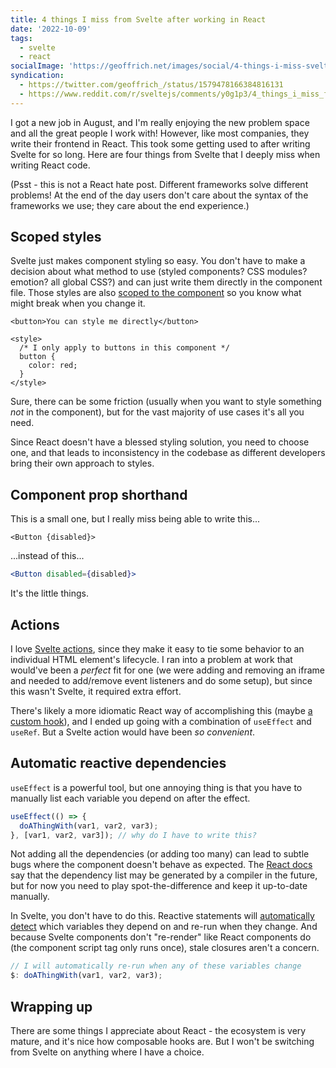 ```yaml
---
title: 4 things I miss from Svelte after working in React
date: '2022-10-09'
tags:
  - svelte
  - react
socialImage: 'https://geoffrich.net/images/social/4-things-i-miss-svelte.png'
syndication:
  - https://twitter.com/geoffrich_/status/1579478166384816131
  - https://www.reddit.com/r/sveltejs/comments/y0g1p3/4_things_i_miss_from_svelte_after_working_in/
---
```


I got a new job in August, and I'm really enjoying the new problem space and all the great people I work with! However, like most companies, they write their frontend in React. This took some getting used to after writing Svelte for so long. Here are four things from Svelte that I deeply miss when writing React code.

(Psst - this is not a React hate post. Different frameworks solve different problems! At the end of the day users don't care about the syntax of the frameworks we use; they care about the end experience.)

## Scoped styles

Svelte just makes component styling so easy. You don't have to make a decision about what method to use (styled components? CSS modules? emotion? all global CSS?) and can just write them directly in the component file. Those styles are also [scoped to the component](https://svelte.dev/docs#component-format-style) so you know what might break when you change it.

```svelte
<button>You can style me directly</button>

<style>
  /* I only apply to buttons in this component */
  button {
    color: red;
  }
</style>
```

Sure, there can be some friction (usually when you want to style something _not_ in the component), but for the vast majority of use cases it's all you need.

Since React doesn't have a blessed styling solution, you need to choose one, and that leads to inconsistency in the codebase as different developers bring their own approach to styles.

## Component prop shorthand

This is a small one, but I really miss being able to write this...

```svelte
<Button {disabled}>
```

...instead of this...

```jsx
<Button disabled={disabled}>
```

It's the little things.

## Actions

I love [Svelte actions](https://svelte.dev/tutorial/actions), since they make it easy to tie some behavior to an individual HTML element's lifecycle. I ran into a problem at work that would've been a _perfect_ fit for one (we were adding and removing an iframe and needed to add/remove event listeners and do some setup), but since this wasn't Svelte, it required extra effort.

There's likely a more idiomatic React way of accomplishing this (maybe [a custom hook](https://dev.to/isaachagoel/react-gets-svelte-flavoured-drag-and-drop-or-svelte-actions-via-react-hooks-2pe)), and I ended up going with a combination of `useEffect` and `useRef`. But a Svelte action would have been _so convenient_.

## Automatic reactive dependencies

`useEffect` is a powerful tool, but one annoying thing is that you have to manually list each variable you depend on after the effect.

```js
useEffect(() => {
  doAThingWith(var1, var2, var3);
}, [var1, var2, var3]); // why do I have to write this?
```

Not adding all the dependencies (or adding too many) can lead to subtle bugs where the component doesn't behave as expected. The [React docs](https://reactjs.org/docs/hooks-reference.html#conditionally-firing-an-effect) say that the dependency list may be generated by a compiler in the future, but for now you need to play spot-the-difference and keep it up-to-date manually.

In Svelte, you don't have to do this. Reactive statements will [automatically detect](https://svelte.dev/docs#component-format-script-3-$-marks-a-statement-as-reactive) which variables they depend on and re-run when they change. And because Svelte components don't "re-render" like React components do (the component script tag only runs once), stale closures aren't a concern.

```js
// I will automatically re-run when any of these variables change
$: doAThingWith(var1, var2, var3);
```

## Wrapping up

There are some things I appreciate about React - the ecosystem is very mature, and it's nice how composable hooks are. But I won't be switching from Svelte on anything where I have a choice.
